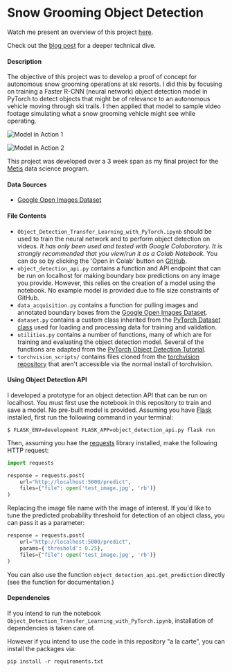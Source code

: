 # Snow Grooming Object Detection

Watch me present an overview of this project [here](https://www.youtube.com/watch?v=NhGajxs4t1Q&feature=youtu.be).

Check out the [blog post](https://stephenjkaplan.github.io/2020/10/06/snow-grooming-object-detection/) for a deeper 
technical dive.

#### Description

The objective of this project was to develop a proof of concept for autonomous snow grooming operations at ski resorts.
I did this by focusing on training a Faster R-CNN (neural network) object detection model in PyTorch to detect 
objects that might be of relevance to an autonomous vehicle moving through ski trails. I then applied that 
model to sample video footage simulating what a snow grooming vehicle might see while operating. 

![Model in Action 1](static/demo1.gif)

![Model in Action 2](static/demo2.gif)

This project was developed over a 3 week span as my final project for the [Metis](https://www.thisismetis.com/) data 
science program.

#### Data Sources
* [Google Open Images Dataset](https://storage.googleapis.com/openimages/web/index.html)

#### File Contents
* `Object_Detection_Transfer_Learning_with_PyTorch.ipynb` should be used to train the neural network and to 
  perform object detection on videos. _It has only been used and tested with Google Colaboratory. It is strongly 
  recommended that you view/run it as a Colab Notebook._ You can do so by clicking the 'Open in Colab' button on 
  [GitHub](https://github.com/stephenjkaplan/snow-grooming-object-detection/blob/master/Object_Detection_Transfer_Learning_with_PyTorch.ipynb).
* `object_detection_api.py` contains a function and API endpoint that can be run on localhost for making boundary box predictions
   on any image you provide. However, this relies on the creation of a model using the notebook. No example model is 
   provided due to file size constraints of GitHub.
* `data_acquisition.py` contains a function for pulling images and annotated boundary boxes from the 
  [Google Open Images Dataset](https://storage.googleapis.com/openimages/web/index.html). 
* `dataset.py` contains a custom class inherited from the [PyTorch Dataset class](https://pytorch.org/docs/stable/data.html) 
   used for loading and processing data for training and validation.
* `utilities.py` contains a number of functions, many of which are for training and evaluating the object detection 
   model. Several of the functions are adapted from the 
   [PyTorch Object Detection Tutorial](https://pytorch.org/tutorials/intermediate/torchvision_tutorial.html).
* `torchvision_scripts/` contains files cloned from the [torchvision repository](https://github.com/pytorch/vision) that 
  aren't accessible via the normal install of torchvision.

#### Using Object Detection API

I developed a prototype for an object detection API that can be run on localhost. You must first use the notebook 
in this repository to train and save a model. No pre-built model is provided. Assuming you have 
[Flask](https://flask.palletsprojects.com/en/1.1.x/) installed, first run the following command in your terminal:

`$ FLASK_ENV=development FLASK_APP=object_detection_api.py flask run`

Then, assuming you hae the [requests](https://requests.readthedocs.io/en/master/) library installed, make the following 
HTTP request:

```python
import requests

response = requests.post(
    url="http://localhost:5000/predict",
    files={"file": open('test_image.jpg', 'rb')}
)
```

Replacing the image file name with the image of interest. If you'd like to tune the predicted probability threshold 
for detection of an object class, you can pass it as a parameter:

```python
response = requests.post(
    url="http://localhost:5000/predict",
    params={'threshold': 0.25},
    files={"file": open('test_image.jpg', 'rb')}
)
```

You can also use the function `object_detection_api.get_prediction` directly (see the function for documentation.)


#### Dependencies

If you intend to run the notebook `Object_Detection_Transfer_Learning_with_PyTorch.ipynb`, installation
of dependencies is taken care of.

However if you intend to use the code in this repository "a la carte", you can install the packages via:

`pip install -r requirements.txt`